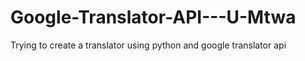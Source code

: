 # Google-Translator-API---U-Mtwa

Trying to create a translator using python and google translator api
